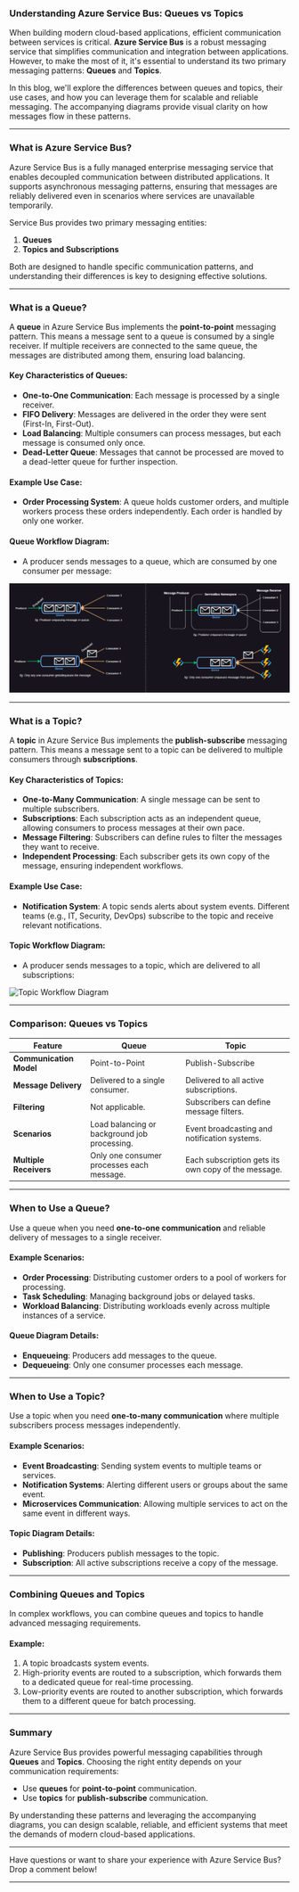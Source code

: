 ### Understanding Azure Service Bus: Queues vs Topics

When building modern cloud-based applications, efficient communication between services is critical. **Azure Service Bus** is a robust messaging service that simplifies communication and integration between applications. However, to make the most of it, it's essential to understand its two primary messaging patterns: **Queues** and **Topics**.

In this blog, we'll explore the differences between queues and topics, their use cases, and how you can leverage them for scalable and reliable messaging. The accompanying diagrams provide visual clarity on how messages flow in these patterns.

---

### What is Azure Service Bus?
Azure Service Bus is a fully managed enterprise messaging service that enables decoupled communication between distributed applications. It supports asynchronous messaging patterns, ensuring that messages are reliably delivered even in scenarios where services are unavailable temporarily.

Service Bus provides two primary messaging entities:

1. **Queues**
2. **Topics and Subscriptions**

Both are designed to handle specific communication patterns, and understanding their differences is key to designing effective solutions.

---

### What is a Queue?
A **queue** in Azure Service Bus implements the **point-to-point** messaging pattern. This means a message sent to a queue is consumed by a single receiver. If multiple receivers are connected to the same queue, the messages are distributed among them, ensuring load balancing.

#### Key Characteristics of Queues:
- **One-to-One Communication**:
  Each message is processed by a single receiver.
- **FIFO Delivery**:
  Messages are delivered in the order they were sent (First-In, First-Out).
- **Load Balancing**:
  Multiple consumers can process messages, but each message is consumed only once.
- **Dead-Letter Queue**:
  Messages that cannot be processed are moved to a dead-letter queue for further inspection.

#### Example Use Case:
- **Order Processing System**:
  A queue holds customer orders, and multiple workers process these orders independently. Each order is handled by only one worker.

#### Queue Workflow Diagram:
- A producer sends messages to a queue, which are consumed by one consumer per message:

![Queue Workflow Diagram](https://github.com/PiyushMittl/Others/blob/main/azure-queue-vs-topic-blog/images/1.1.azure-queue-vs-topic.png)

---

### What is a Topic?
A **topic** in Azure Service Bus implements the **publish-subscribe** messaging pattern. This means a message sent to a topic can be delivered to multiple consumers through **subscriptions**.

#### Key Characteristics of Topics:
- **One-to-Many Communication**:
  A single message can be sent to multiple subscribers.
- **Subscriptions**:
  Each subscription acts as an independent queue, allowing consumers to process messages at their own pace.
- **Message Filtering**:
  Subscribers can define rules to filter the messages they want to receive.
- **Independent Processing**:
  Each subscriber gets its own copy of the message, ensuring independent workflows.

#### Example Use Case:
- **Notification System**:
  A topic sends alerts about system events. Different teams (e.g., IT, Security, DevOps) subscribe to the topic and receive relevant notifications.

#### Topic Workflow Diagram:
- A producer sends messages to a topic, which are delivered to all subscriptions:

![Topic Workflow Diagram]([path/to/topic-diagram.png](https://github.com/PiyushMittl/Others/blob/main/azure-queue-vs-topic-blog/images/1.2.azure-queue-vs-topic.png))

---

### Comparison: Queues vs Topics

| **Feature**             | **Queue**                                    | **Topic**                                           |
| ----------------------- | -------------------------------------------- | --------------------------------------------------- |
| **Communication Model** | Point-to-Point                               | Publish-Subscribe                                   |
| **Message Delivery**    | Delivered to a single consumer.              | Delivered to all active subscriptions.              |
| **Filtering**           | Not applicable.                              | Subscribers can define message filters.             |
| **Scenarios**           | Load balancing or background job processing. | Event broadcasting and notification systems.        |
| **Multiple Receivers**  | Only one consumer processes each message.    | Each subscription gets its own copy of the message. |

---

### When to Use a Queue?
Use a queue when you need **one-to-one communication** and reliable delivery of messages to a single receiver.

#### Example Scenarios:
- **Order Processing**:
  Distributing customer orders to a pool of workers for processing.
- **Task Scheduling**:
  Managing background jobs or delayed tasks.
- **Workload Balancing**:
  Distributing workloads evenly across multiple instances of a service.

#### Queue Diagram Details:
- **Enqueueing**: Producers add messages to the queue.
- **Dequeueing**: Only one consumer processes each message.

---

### When to Use a Topic?
Use a topic when you need **one-to-many communication** where multiple subscribers process messages independently.

#### Example Scenarios:
- **Event Broadcasting**:
  Sending system events to multiple teams or services.
- **Notification Systems**:
  Alerting different users or groups about the same event.
- **Microservices Communication**:
  Allowing multiple services to act on the same event in different ways.

#### Topic Diagram Details:
- **Publishing**: Producers publish messages to the topic.
- **Subscription**: All active subscriptions receive a copy of the message.

---

### Combining Queues and Topics
In complex workflows, you can combine queues and topics to handle advanced messaging requirements.

#### Example:
1. A topic broadcasts system events.
2. High-priority events are routed to a subscription, which forwards them to a dedicated queue for real-time processing.
3. Low-priority events are routed to another subscription, which forwards them to a different queue for batch processing.

---

### Summary
Azure Service Bus provides powerful messaging capabilities through **Queues** and **Topics**. Choosing the right entity depends on your communication requirements:

- Use **queues** for **point-to-point** communication.
- Use **topics** for **publish-subscribe** communication.

By understanding these patterns and leveraging the accompanying diagrams, you can design scalable, reliable, and efficient systems that meet the demands of modern cloud-based applications.

---

Have questions or want to share your experience with Azure Service Bus? Drop a comment below!

---

